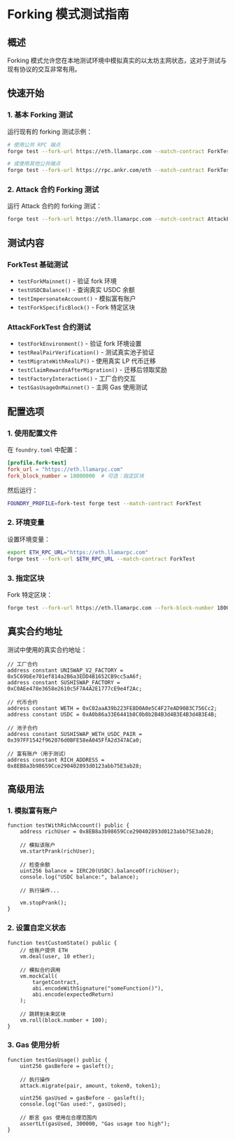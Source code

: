 # Forking 模式测试指南

## 概述

Forking 模式允许您在本地测试环境中模拟真实的以太坊主网状态，这对于测试与现有协议的交互非常有用。

## 快速开始

### 1. 基本 Forking 测试

运行现有的 forking 测试示例：

```bash
# 使用公共 RPC 端点
forge test --fork-url https://eth.llamarpc.com --match-contract ForkTest -vv

# 或使用其他公共端点
forge test --fork-url https://rpc.ankr.com/eth --match-contract ForkTest -vv
```

### 2. Attack 合约 Forking 测试

运行 Attack 合约的 forking 测试：

```bash
forge test --fork-url https://eth.llamarpc.com --match-contract AttackForkTest -vv
```

## 测试内容

### ForkTest 基础测试
- `testForkMainnet()` - 验证 fork 环境
- `testUSDCBalance()` - 查询真实 USDC 余额
- `testImpersonateAccount()` - 模拟富有账户
- `testForkSpecificBlock()` - Fork 特定区块

### AttackForkTest 合约测试
- `testForkEnvironment()` - 验证 fork 环境设置
- `testRealPairVerification()` - 测试真实池子验证
- `testMigrateWithRealLP()` - 使用真实 LP 代币迁移
- `testClaimRewardsAfterMigration()` - 迁移后领取奖励
- `testFactoryInteraction()` - 工厂合约交互
- `testGasUsageOnMainnet()` - 主网 Gas 使用测试

## 配置选项

### 1. 使用配置文件

在 `foundry.toml` 中配置：

```toml
[profile.fork-test]
fork_url = "https://eth.llamarpc.com"
fork_block_number = 18000000  # 可选：指定区块
```

然后运行：
```bash
FOUNDRY_PROFILE=fork-test forge test --match-contract ForkTest
```

### 2. 环境变量

设置环境变量：
```bash
export ETH_RPC_URL="https://eth.llamarpc.com"
forge test --fork-url $ETH_RPC_URL --match-contract ForkTest
```

### 3. 指定区块

Fork 特定区块：
```bash
forge test --fork-url https://eth.llamarpc.com --fork-block-number 18000000 --match-contract ForkTest
```

## 真实合约地址

测试中使用的真实合约地址：

```solidity
// 工厂合约
address constant UNISWAP_V2_FACTORY = 0x5C69bEe701ef814a2B6a3EDD4B1652CB9cc5aA6f;
address constant SUSHISWAP_FACTORY = 0xC0AEe478e3658e2610c5F7A4A2E1777cE9e4f2Ac;

// 代币合约
address constant WETH = 0xC02aaA39b223FE8D0A0e5C4F27eAD9083C756Cc2;
address constant USDC = 0xA0b86a33E6441b8C0b8b2B4B3d4B3E4B3d4B3E4B;

// 池子合约
address constant SUSHISWAP_WETH_USDC_PAIR = 0x397FF1542f962076d0BFE58eA045FfA2d347ACa0;

// 富有账户（用于测试）
address constant RICH_ADDRESS = 0x8EB8a3b98659Cce290402893d0123abb75E3ab28;
```

## 高级用法

### 1. 模拟富有账户

```solidity
function testWithRichAccount() public {
    address richUser = 0x8EB8a3b98659Cce290402893d0123abb75E3ab28;
    
    // 模拟该账户
    vm.startPrank(richUser);
    
    // 检查余额
    uint256 balance = IERC20(USDC).balanceOf(richUser);
    console.log("USDC balance:", balance);
    
    // 执行操作...
    
    vm.stopPrank();
}
```

### 2. 设置自定义状态

```solidity
function testCustomState() public {
    // 给账户提供 ETH
    vm.deal(user, 10 ether);
    
    // 模拟合约调用
    vm.mockCall(
        targetContract,
        abi.encodeWithSignature("someFunction()"),
        abi.encode(expectedReturn)
    );
    
    // 跳转到未来区块
    vm.roll(block.number + 100);
}
```

### 3. Gas 使用分析

```solidity
function testGasUsage() public {
    uint256 gasBefore = gasleft();
    
    // 执行操作
    attack.migrate(pair, amount, token0, token1);
    
    uint256 gasUsed = gasBefore - gasleft();
    console.log("Gas used:", gasUsed);
    
    // 断言 gas 使用在合理范围内
    assertLt(gasUsed, 300000, "Gas usage too high");
}
```
 